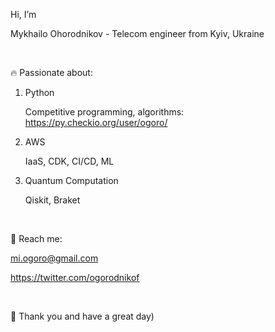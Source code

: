 Hi, I’m 

Mykhailo Ohorodnikov - Telecom engineer from Kyiv, Ukraine

<br>

🔥 Passionate about:

1) Python

    Competitive programming, algorithms:
    https://py.checkio.org/user/ogoro/

2) AWS

    IaaS, CDK, CI/CD, ML

3) Quantum Computation

    Qiskit, Braket

<br>

📧 Reach me:

mi.ogoro@gmail.com

https://twitter.com/ogorodnikof

<br>

🌻 Thank you and have a great day)

